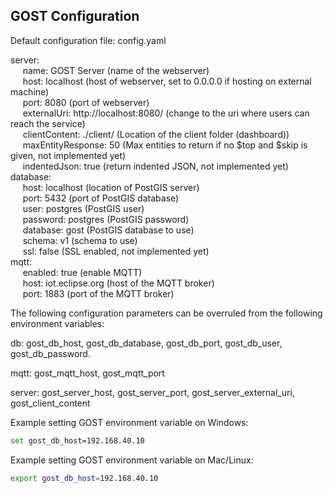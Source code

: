 ## GOST Configuration

Default configuration file: config.yaml

server: <br />
&nbsp;&nbsp;&nbsp;&nbsp;&nbsp;name: GOST Server (name of the webserver)<br />
&nbsp;&nbsp;&nbsp;&nbsp;&nbsp;host: localhost (host of webserver, set to 0.0.0.0 if hosting on external machine)<br />
&nbsp;&nbsp;&nbsp;&nbsp;&nbsp;port: 8080 (port of webserver)<br />
&nbsp;&nbsp;&nbsp;&nbsp;&nbsp;externalUri: http://localhost:8080/ (change to the uri where users can reach the service)<br />
&nbsp;&nbsp;&nbsp;&nbsp;&nbsp;clientContent: ./client/ (Location of the client folder (dashboard))<br />
&nbsp;&nbsp;&nbsp;&nbsp;&nbsp;maxEntityResponse: 50 (Max entities to return if no $top and $skip is given, not implemented yet)<br />
&nbsp;&nbsp;&nbsp;&nbsp;&nbsp;indentedJson: true (return indented JSON, not implemented yet)<br />
database:<br />
&nbsp;&nbsp;&nbsp;&nbsp;&nbsp;host: localhost (location of PostGIS server)<br />
&nbsp;&nbsp;&nbsp;&nbsp;&nbsp;port: 5432 (port of PostGIS database)<br />
&nbsp;&nbsp;&nbsp;&nbsp;&nbsp;user: postgres (PostGIS user)<br />
&nbsp;&nbsp;&nbsp;&nbsp;&nbsp;password: postgres (PostGIS password)<br />
&nbsp;&nbsp;&nbsp;&nbsp;&nbsp;database: gost (PostGIS database to use)<br />
&nbsp;&nbsp;&nbsp;&nbsp;&nbsp;schema: v1 (schema to use)<br />
&nbsp;&nbsp;&nbsp;&nbsp;&nbsp;ssl: false (SSL enabled, not implemented yet)<br />
mqtt:<br />
&nbsp;&nbsp;&nbsp;&nbsp;&nbsp;enabled: true (enable MQTT)<br />
&nbsp;&nbsp;&nbsp;&nbsp;&nbsp;host: iot.eclipse.org (host of the MQTT broker)<br />
&nbsp;&nbsp;&nbsp;&nbsp;&nbsp;port: 1883 (port of the MQTT broker)<br />

The following configuration parameters can be overruled 
from the following environment variables:

db: gost_db_host, gost_db_database, gost_db_port, gost_db_user, gost_db_password. 

mqtt: gost_mqtt_host, gost_mqtt_port

server: gost_server_host, gost_server_port, gost_server_external_uri, gost_client_content

Example setting GOST environment variable on Windows:

```sh
set gost_db_host=192.168.40.10
```

Example setting GOST environment variable on Mac/Linux:

```sh
export gost_db_host=192.168.40.10
```

